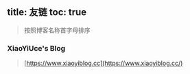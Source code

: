 title: 友链
toc: true
---

> 按照博客名称首字母排序

### XiaoYiUce's Blog 

> [https://www.xiaoyiblog.cc](https://www.xiaoyiblog.cc/)
